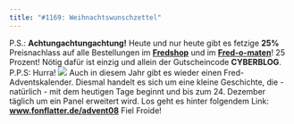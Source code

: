 ```yaml
---
title: "#1169: Weihnachtswunschzettel"
---
```


P.S.: 
<strong>Achtungachtungachtung!</strong>
Heute und nur heute gibt es fetzige <strong>25%</strong> Preisnachlass auf alle Bestellungen im <a href="http://fredshop.spreadshirt.net/de/DE/Shop"><strong>Fredshop</strong></a> und im <a href="http://fred-o-mat.spreadshirt.net/de/DE/Shop"><strong>Fred-o-maten</strong></a>! 25 Prozent!
Nötig dafür ist einzig und allein der Gutscheincode
<strong>CYBERBLOG</strong>.
P.P.S:
Hurra!
<a href="http://www.fonflatter.de/advent08"><img src="http://www.fonflatter.de/adv08/kaefer.jpg"></a>
Auch in diesem Jahr gibt es wieder einen Fred-Adventskalender. Diesmal handelt es sich um eine kleine Geschichte, die - natürlich - mit dem heutigen Tage beginnt und bis zum 24. Dezember täglich um ein Panel erweitert wird. 
Los geht es hinter folgendem Link: 
<a href="http://www.fonflatter.de/advent08"><strong>www.fonflatter.de/advent08</strong></a>
Fiel Froide!

